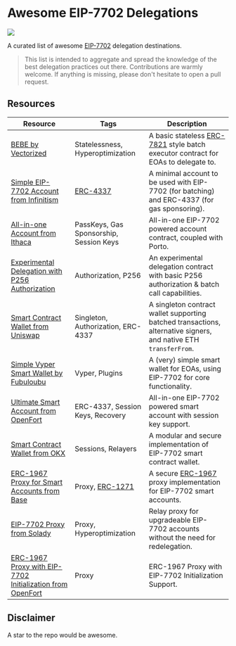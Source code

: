 # Awesome EIP-7702 Delegations

![](https://github.com/user-attachments/assets/8883852d-ddf1-4d5b-8b47-b0173459d6ff)

A curated list of awesome [EIP-7702](https://eips.ethereum.org/EIPS/eip-7702) delegation destinations. 

> This list is intended to aggregate and spread the knowledge of the best delegation practices out there. Contributions are warmly welcome. If anything is missing, please don't hesitate to open a pull request.

## Resources

|         Resource        |          Tags         |       Description       |
|-------------------------|-----------------------|-------------------------|
| [BEBE by Vectorized](https://github.com/Vectorized/bebe) | Statelessness, Hyperoptimization | A basic stateless [ERC-7821](https://eips.ethereum.org/EIPS/eip-7821) style batch executor contract for EOAs to delegate to. |
| [Simple EIP-7702 Account from Infinitism](https://github.com/eth-infinitism/account-abstraction/blob/develop/contracts/accounts/Simple7702Account.sol) | [ERC-4337](https://eips.ethereum.org/EIPS/eip-4337) | A minimal account to be used with EIP-7702 (for batching) and ERC-4337 (for gas sponsoring). |
| [All-in-one Account from Ithaca](https://github.com/ithacaxyz/account) | PassKeys, Gas Sponsorship, Session Keys | All-in-one EIP-7702 powered account contract, coupled with Porto. |
| [Experimental Delegation with P256 Authorization](https://github.com/ithacaxyz/exp-0001) | Authorization, P256 | An experimental delegation contract with basic P256 authorization & batch call capabilities. |
| [Smart Contract Wallet from Uniswap](https://github.com/Uniswap/calibur) | Singleton, Authorization, ERC-4337 | A singleton contract wallet supporting batched transactions, alternative signers, and native ETH `transferFrom`. |
| [Simple Vyper Smart Wallet by Fubuloubu](https://github.com/fubuloubu/Purse) | Vyper, Plugins | A (very) simple smart wallet for EOAs, using EIP-7702 for core functionality. |
| [Ultimate Smart Account from OpenFort](https://github.com/openfort-xyz/openfort-7702-account) | ERC-4337, Session Keys, Recovery | All-in-one EIP-7702 powered smart account with session key support. |
| [Smart Contract Wallet from OKX](https://github.com/okx/wallet-core) | Sessions, Relayers | A modular and secure implementation of EIP-7702 smart contract wallet. |
| [ERC-1967 Proxy for Smart Accounts from Base](https://github.com/base/eip-7702-proxy) | Proxy, [ERC-1271](https://eips.ethereum.org/EIPS/eip-1271) | A secure [ERC-1967](https://eips.ethereum.org/EIPS/eip-1967) proxy implementation for EIP-7702 smart accounts. |
| [EIP-7702 Proxy from Solady](https://github.com/Vectorized/solady/blob/main/src/accounts/EIP7702Proxy.sol) | Proxy, Hyperoptimization | Relay proxy for upgradeable EIP-7702 accounts without the need for redelegation. |
| [ERC-1967 Proxy with EIP-7702 Initialization from OpenFort](https://github.com/openfort-xyz/openfort-contracts/blob/feat/eip-7702/contracts/core/upgradeable/UpgradeableOpenfortProxy7702.sol) | Proxy | ERC-1967 Proxy with EIP-7702 Initialization Support. |

## Disclaimer

A star to the repo would be awesome.
